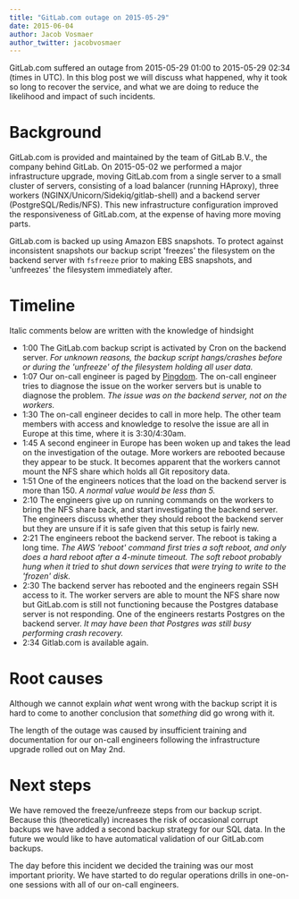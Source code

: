 ```yaml
---
title: "GitLab.com outage on 2015-05-29"
date: 2015-06-04
author: Jacob Vosmaer
author_twitter: jacobvosmaer
---
```


GitLab.com suffered an outage from  2015-05-29 01:00 to 2015-05-29 02:34 (times in UTC).
In this blog post we will discuss what happened, why it took so long to recover the service, and what we are doing to reduce the likelihood and impact of such incidents.

<!-- more -->

# Background

GitLab.com is provided and maintained by the team of GitLab B.V., the company behind GitLab.
On 2015-05-02 we performed a major infrastructure upgrade, moving GitLab.com from a single server to a small cluster of servers, consisting of a load balancer (running HAproxy), three workers (NGINX/Unicorn/Sidekiq/gitlab-shell) and a backend server (PostgreSQL/Redis/NFS).
This new infrastructure configuration improved the responsiveness of GitLab.com, at the expense of having more moving parts.

GitLab.com is backed up using Amazon EBS snapshots.
To protect against inconsistent snapshots our backup script 'freezes' the filesystem on the backend server with `fsfreeze` prior to making EBS snapshots, and 'unfreezes' the filesystem immediately after.

# Timeline

Italic comments below are written with the knowledge of hindsight

- 1:00 The GitLab.com backup script is activated by Cron on the backend server.
  _For unknown reasons, the backup script hangs/crashes before or during the 'unfreeze' of the filesystem holding all user data._
- 1:07 Our on-call engineer is paged by [Pingdom](http://status.gitlab.com).
  The on-call engineer tries to diagnose the issue on the worker servers but is unable to diagnose the problem.
  _The issue was on the backend server, not on the workers._
- 1:30 The on-call engineer decides to call in more help.
  The other team members with access and knowledge to resolve the issue are all in Europe at this time, where it is 3:30/4:30am.
- 1:45 A second engineer in Europe has been woken up and takes the lead on the investigation of the outage.
  More workers are rebooted because they appear to be stuck.
  It becomes apparent that the workers cannot mount the NFS share which holds all Git repository data.
- 1:51 One of the engineers notices that the load on the backend server is more than 150. _A normal value would be less than 5._
- 2:10 The engineers give up on running commands on the workers to bring the NFS share back, and start investigating the backend server.
  The engineers discuss whether they should reboot the backend server but they are unsure if it is safe given that this setup is fairly new.
- 2:21 The engineers reboot the backend server.
  The reboot is taking a long time.
  _The AWS 'reboot' command first tries a soft reboot, and only does a hard reboot after a 4-minute timeout.
  The soft reboot probably hung when it tried to shut down services that were trying to write to the 'frozen' disk._
- 2:30 The backend server has rebooted and the engineers regain SSH access to it.
  The worker servers are able to mount the NFS share now but GitLab.com is still not functioning because the Postgres database server is not responding.
  One of the engineers restarts Postgres on the backend server.
  _It may have been that Postgres was still busy performing crash recovery._
- 2:34 Gitlab.com is available again.

# Root causes

Although we cannot explain _what_ went wrong with the backup script it is hard to come to another conclusion that _something_ did go wrong with it.

The length of the outage was caused by insufficient training and documentation for our on-call engineers following the infrastructure upgrade rolled out on May 2nd.

# Next steps

We have removed the freeze/unfreeze steps from our backup script.
Because this (theoretically) increases the risk of occasional corrupt backups we have added a second backup strategy for our SQL data.
In the future we would like to have automatical validation of our GitLab.com backups.

The day before this incident we decided the training was our most important priority.
We have started to do regular operations drills in one-on-one sessions with all of our on-call engineers.
